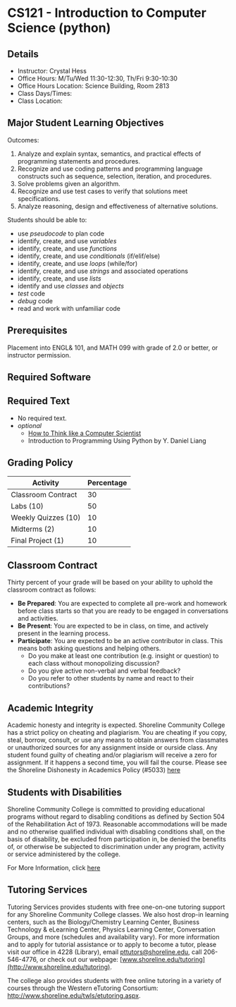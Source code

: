 # CS121 - Introduction to Computer Science (python)

## Details
- Instructor: Crystal Hess
- Office Hours: M/Tu/Wed 11:30-12:30, Th/Fri 9:30-10:30
- Office Hours Location: Science Building, Room 2813
- Class Days/Times:
- Class Location:

## Major Student Learning Objectives
Outcomes:
1. Analyze and explain syntax, semantics, and practical effects of programming statements and procedures.
1. Recognize and use coding patterns and programming language constructs such as sequence, selection, iteration, and procedures.
1. Solve problems given an algorithm.
1. Recognize and use test cases to verify that solutions meet specifications.
1. Analyze reasoning, design and effectiveness of alternative solutions.

Students should be able to:
- use _pseudocode_ to plan code
- identify, create, and use _variables_
- identify, create, and use _functions_
- identify, create, and use _conditionals_ (if/elif/else)
- identify, create, and use _loops_ (while/for)
- identify, create, and use _strings_ and associated operations
- identify, create, and use _lists_
- identify and use _classes_ and _objects_
- _test_ code
- _debug_ code
- read and work with unfamiliar code

## Prerequisites
Placement into ENGL& 101, and MATH 099 with grade of 2.0 or better, or instructor permission.

## Required Software

## Required Text
- No required text.
- _optional_
  + [How to Think like a Computer Scientist](http://interactivepython.org/runestone/static/thinkcspy/index.html)
  + Introduction to Programming Using Python by Y. Daniel Liang

## Grading Policy
| Activity            | Percentage
|---------------------|-------------
| Classroom Contract  | 30
| Labs (10)           | 50
| Weekly Quizzes (10) | 10
| Midterms (2)        | 10
| Final Project (1)   | 10

## Classroom Contract
Thirty percent of your grade will be based on your ability to uphold the classroom contract as follows:
- **Be Prepared**: You are expected to complete all pre-work and homework before class starts so that you are ready to be engaged in conversations and activities.
- **Be Present**: You are expected to be in class, on time, and actively present in the learning process.
- **Participate**: You are expected to be an active contributor in class. This means both asking questions and helping others.
  + Do you make at least one contribution (e.g. insight or question) to each class without monopolizing discussion?
  + Do you give active non-verbal and verbal feedback?
  + Do you refer to other students by name and react to their contributions?

## Academic Integrity
Academic honesty and integrity is expected. Shoreline Community College has a strict policy on cheating and plagiarism. You are cheating if you copy, steal, borrow, consult, or use any means to obtain answers from classmates or unauthorized sources for any assignment inside or ourside class. Any student found guilty of cheating and/or plagiarism will receive a zero for assignment. If it happens a second time, you will fail the course. Please see the Shoreline Dishonesty in Academics Policy (#5033) [here](https://www.shoreline.edu/currentstudents/student-policies.aspx)

## Students with Disabilities
Shoreline Community College is committed to providing educational programs without regard to disabling conditions as defined by Section 504 of the Rehabilitation Act of 1973. Reasonable accommodations will be made and no otherwise qualified individual with disabling conditions shall, on the basis of disability, be excluded from participation in, be denied the benefits of, or otherwise be subjected to discrimination under any program, activity or service administered by the college.

For More Information, click [here](http://www.shoreline.edu/oss/students-with-disabilities/)

## Tutoring Services
Tutoring Services provides students with free one-on-one tutoring support for any Shoreline Community College classes. We also host drop-in learning centers, such as the Biology/Chemistry Learning Center, Business Technology & eLearning Center, Physics Learning Center, Conversation Groups, and more (schedules and availability vary). For more information and to apply for tutorial assistance or to apply to become a tutor, please visit our office in 4228 (Library), email pttutors@shoreline.edu, call 206-546-4776, or check out our webpage: [www.shoreline.edu/tutoring](http://www.shoreline.edu/tutoring).  

The college also provides students with free online tutoring in a variety of courses through the Western eTutoring Consortium: http://www.shoreline.edu/twls/etutoring.aspx.
